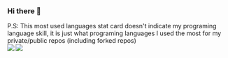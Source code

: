 ### Hi there 👋

<!--
**zerrium/zerrium** is a ✨ _special_ ✨ repository because its `README.md` (this file) appears on your GitHub profile.

Here are some ideas to get you started:-->
<!-- - 🌱 I’m currently learning Javascript (ExpressJS, NodeJS, ReactJS) -->
<!-- - 🤔 I’m looking for help with ...
- 💬 Ask me about ...
- ⚡ Fun fact: ... -->

P.S: This most used languages stat card doesn't indicate my programing language skill, it is just what programing languages I used the most for my private/public repos (including forked repos)<br>
<a href="https://github.com/anuraghazra/github-readme-stats">
  <img align="left" src="https://github-readme-stats-orcin-pi.vercel.app/api?username=zerrium&hide=stars&count_private=true&show_icons=true&include_all_commits=true" />
  <img align="left" src="https://github-readme-stats-orcin-pi.vercel.app/api/top-langs/?username=zerrium&count_private=true&layout=compact&langs_count=20&exclude_repo=github-readme-stats,minecraft_web" />
</a>
